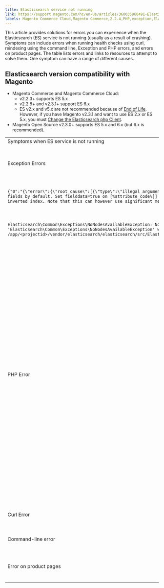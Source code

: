 ```yaml
---
title: Elasticsearch service not running 
link: https://support.magento.com/hc/en-us/articles/360035960491-Elasticsearch-service-not-running-
labels: Magento Commerce Cloud,Magento Commerce,2.2.4,PHP,exception,Elasticsearch,Elasticsearch errors,2.2.6,2.2.3,2.2.5,End of Life,2.3.1,2.3.0,Elasticsearch 6.x,how to,Elasticsearch 2.x,Elasticsearch 5.x,2.2.7,2.2.8,2.2.9
---
```


<p>This article provides solutions for errors you can experience when the Elasticsearch (ES) service is not running (usually as a result of crashing). Symptoms can include errors when running health checks using curl, reindexing using the command line, Exception and PHP errors, and errors on product pages. The table lists errors and links to resources to attempt to solve them. One symptom can have a range of different causes.</p>
<h2>Elasticsearch version compatibility with Magento</h2>
<ul>
<li>Magento Commerce and Magento Commerce Cloud:
<ul>
<li>v2.2.3+ supports ES 5.x</li>
<li>v2.2.8+ and v2.3.1+ support ES 6.x</li>
<li>ES v2.x and v5.x are not recommended because of <a href="https://www.elastic.co/support/eol">End of Life</a>. However, if you have Magento v2.3.1 and want to use ES 2.x or ES 5.x, you must <a href="https://devdocs.magento.com/guides/v2.3/config-guide/elasticsearch/es-downgrade.html">Change the Elasticsearch php Client</a>.</li>
</ul>
</li>
<li>Magento Open Source v2.3.0+ supports ES 5.x and 6.x (but 6.x is recommended).</li>
</ul>
<table>
<tbody>
<tr>
<td>Symptoms when ES service is not running</td>
<td>Details</td>
<td>Resources</td>
</tr>
<tr>
<td>Exception Errors</td>
<td><code>
          "Limit of total fields [1000] in index [index_name] has been
          exceeded"<br/>
          Under product attributes just "&lt;number&gt;"
        </code></td>
<td>
<ul>
<li><a href="https://support.magento.com/hc/en-us/articles/360003290654">Exception on category page with Elasticsearch 5.0: Limit of total fields [1000] in index has been exceeded</a></li>
</ul>
</td>
</tr>
<tr>
<td>
<pre class="line-numbers"><code class="language-clike">{"0":"{\"error\":{\"root_cause\":[{\"type\":\"illegal_argument_exception\",\"reason\":\"Fielddata is disabled on text fields by default. Set fielddata=true on [%attribute_code%]] in order to load fielddata in memory by uninverting the inverted index. Note that this can however use significant memory.\"}] </code></pre>
</td>
<td> 
<ul>
<li><a href="https://support.magento.com/hc/en-us/articles/360027356612">Elasticsearch 5 is configured, but search page does not load with "Fielddata is disabled..." error"</a></li>
</ul>
</td>
</tr>
<tr>
<td>
<pre class="line-numbers"><code class="language-clike">Elasticsearch\Common\Exceptions\NoNodesAvailableException: Noticed exception 'Elasticsearch\Common\Exceptions\NoNodesAvailableException' with message 'No alive nodes found in your cluster' in /app/&lt;projectid&gt;/vendor/elasticsearch/elasticsearch/src/Elasticsearch/ConnectionPool/StaticNoPingConnectionPool.php:51</code></pre>
</td>
<td>
<ul>
<li>Elasticsuite indices not being deleted.  See <a href="https://support.magento.com/hc/en-us/articles/360035266131">Elasticsearch crashes or has out of memory issues when using ElasticSuite plugin</a> and <a href="https://support.magento.com/hc/en-us/articles/360034921492">ElasticSuite tracking indices causes problems with Elasticsearch</a>.</li>
</ul>
 </td>
</tr>
<tr>
<td>PHP Error</td>
<td>
<pre class="line-numbers"><code class="language-clike"> No alive nodes found in your cluster","1":"#0 \/app\/&lt;projectid&gt;\/vendor\/elasticsearch\/elasticsearch\/src\/Elasticsearch\/Transport.php</code></pre>
</td>
<td>
<p> </p>
<ul>
<ul>
<ul>
<li>Resources for insufficient disk space:
<ul>
<li><a href="http://www.cyberciti.biz/datacenter/linux-unix-bsd-osx-cannot-write-to-hard-disk">8 Tips to Solve Linux &amp; Unix Systems Hard Disk Problems Like Disk Full Or Can’t Write to the Disk</a></li>
<li><a href="http://serverfault.com/questions/315181/df-says-disk-is-full-but-it-is-not">serverfault: df says disk is full, but it is not</a></li>
<li><a href="http://unix.stackexchange.com/questions/125429/tracking-down-where-disk-space-has-gone-on-linux">unix.stackexchange.com: Tracking down where disk space has gone on Linux?</a></li>
<li>Log files are not archived regularly enough. See DevDocs <a href="https://docs.magento.com/m2/ee/user_guide/system/action-log-archive.html#configure-the-log-archive">Configure the Log Archive</a>.</li>
<li>Files system directories are not optimized. See <a href="https://docs.magento.com/m2/ee/user_guide/system/file-optimization.html">DevDocs File Optimization</a>.</li>
<li>If the solutions in the above documentation do not solve the issue consider contacting your CSM to request additional storage.</li>
</ul>
</li>
<li>If your disk has not run out of storage but you are still getting the error messages in the left column, <a href="https://support.magento.com/hc/en-us/articles/360019088251">submit a support ticket</a>.</li>
</ul>
</ul>
</ul>
<ul>
<li>Elasticsuite indices not being deleted. See <a href="https://support.magento.com/hc/en-us/articles/360035266131">Elasticsearch crashes or has out of memory issues when using ElasticSuite plugin</a> and <a href="https://support.magento.com/hc/en-us/articles/360034921492">ElasticSuite tracking indices causes problems with Elasticsearch</a>
</li>
</ul>
</td>
</tr>
<tr>
<td>Curl Error</td>
<td>Running the curl command to check Elasticsearch health: <code>  curl -m1 localhost:9200/_cluster/health?pretty</code> (or <code>curl -m1 elasticsearch.internal:9200/_cluster/health?pretty</code> for Starter accounts) produces this error: <code>Error: curl: (7) Failed to connect to localhost port 9200: Connection refused</code> </td>
</tr>
<tr>
<td>Command-line error</td>
<td>Running <code>$ bin/magento indexer:reindex catalogsearch_fulltext</code> produces this error <code> "Catalog Search indexer process unknown error:<br/>
        No alive nodes found in your cluster"</code>
</td>
</tr>
<tr>
<td>
<p>Error on product pages</p>
</td>
<td><code> There has been an error processing your request.
    
      Exception printing is disabled by default for security reasons
          </code></td>
</tr>
</tbody>
</table>